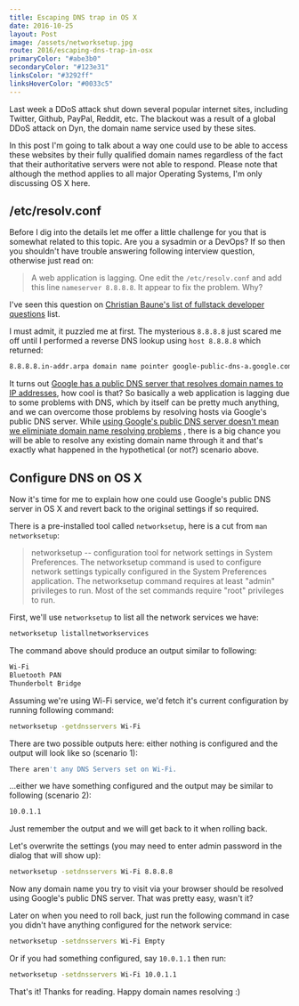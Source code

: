 ```yaml
---
title: Escaping DNS trap in OS X
date: 2016-10-25
layout: Post
image: /assets/networksetup.jpg
route: 2016/escaping-dns-trap-in-osx
primaryColor: "#abe3b0"
secondaryColor: "#123e31"
linksColor: "#3292ff"
linksHoverColor: "#0033c5"
---
```


Last week a DDoS attack shut down several popular internet sites, including
Twitter, Github, PayPal, Reddit, etc. The blackout was a result of a global
DDoS attack on Dyn, the domain name service used by these sites.

In this post I'm going to talk about a way one could use to be able to access
these websites by their fully qualified domain names regardless of the fact that
their authoritative servers were not able to respond. Please note that although
the method applies to all major Operating Systems, I'm only discussing OS X here.

/etc/resolv.conf
----------------

Before I dig into the details let me offer a little challenge for you that is
somewhat related to this topic.
Are you a sysadmin or a DevOps? If so then you
shouldn't have trouble answering following interview question, otherwise just
read on:

> A web application is lagging. One edit the `/etc/resolv.conf` and add this line
> `nameserver 8.8.8.8`. It appear to fix the problem. Why?

I've seen this question on
[Christian Baune's list of fullstack developer
questions](https://www.quora.com/What-should-a-fullstack-developer-know-in-2016-1/answer/Christian-Baune)
list.

I must admit, it puzzled me at first. The mysterious `8.8.8.8` just scared me
off until I performed a reverse DNS lookup using `host 8.8.8.8` which returned:

```bash
8.8.8.8.in-addr.arpa domain name pointer google-public-dns-a.google.com.
```

It turns out [Google has a public DNS server that resolves domain names to IP
addresses](https://en.wikipedia.org/wiki/Google_Public_DNS), how cool is that?
So basically a web application is lagging due to
some problems with DNS, which by itself can be pretty much anything, and we
can overcome those problems by resolving hosts via Google's public DNS server.
While [using Google's public DNS server doesn't mean we eliminiate domain
name resolving
problems](https://serverfault.com/questions/811123/what-would-happen-if-someone-would-flush-host-from-google-public-dns-while-its)
, there is a big chance you will be able to resolve
any existing domain name through it and that's exactly what happened in the
hypothetical (or not?) scenario above.

Configure DNS on OS X
---------------------

Now it's time for me to explain how one could use Google's public DNS server
in OS X and revert back to the original settings if so required.

There is a pre-installed tool called `networksetup`, here is a cut
from `man networksetup`:

> networksetup -- configuration tool for network settings in System Preferences.
> The networksetup command is used to configure network settings typically
> configured in the System Preferences application. The
> networksetup command requires at least "admin" privileges to run. Most of
> the set commands require "root" privileges to run.

First, we'll use `networksetup` to list all the network services we have:

```bash
networksetup listallnetworkservices
```

The command above should produce an output similar to following:

```bash
Wi-Fi
Bluetooth PAN
Thunderbolt Bridge
```

Assuming we're using Wi-Fi service, we'd fetch it's current configuration
by running following command:

```bash
networksetup -getdnsservers Wi-Fi
```

There are two possible outputs here: either nothing is configured and the
output will look like so (scenario 1):

```bash
There aren't any DNS Servers set on Wi-Fi.
```

...either we have something configured and the output may be similar to
following (scenario 2):

```bash
10.0.1.1
```

Just remember the output and we will get back to it when rolling back.

Let's overwrite the settings (you may need to enter admin password in the
dialog that will show up):

```bash
networksetup -setdnsservers Wi-Fi 8.8.8.8
```

Now any domain name you try to visit via your browser should be resolved
using Google's public DNS server. That was pretty easy, wasn't it?

Later on when you need to roll back, just run the following command in
case you didn't have anything configured for the network service:

```bash
networksetup -setdnsservers Wi-Fi Empty
```

Or if you had something configured, say `10.0.1.1` then run:

```bash
networksetup -setdnsservers Wi-Fi 10.0.1.1
```

That's it! Thanks for reading. Happy domain names resolving :)
